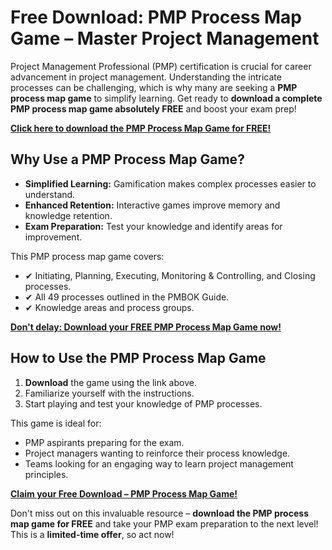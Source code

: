 # Free Download: PMP Process Map Game – Master Project Management

Project Management Professional (PMP) certification is crucial for career advancement in project management. Understanding the intricate processes can be challenging, which is why many are seeking a **PMP process map game** to simplify learning. Get ready to **download a complete PMP process map game absolutely FREE** and boost your exam prep!

[**Click here to download the PMP Process Map Game for FREE!**](https://udemywork.com/pmp-process-map-game)

## Why Use a PMP Process Map Game?

*   **Simplified Learning:** Gamification makes complex processes easier to understand.
*   **Enhanced Retention:** Interactive games improve memory and knowledge retention.
*   **Exam Preparation:** Test your knowledge and identify areas for improvement.

This PMP process map game covers:

*   ✔ Initiating, Planning, Executing, Monitoring & Controlling, and Closing processes.
*   ✔ All 49 processes outlined in the PMBOK Guide.
*   ✔ Knowledge areas and process groups.

[**Don't delay: Download your FREE PMP Process Map Game now!**](https://udemywork.com/pmp-process-map-game)

## How to Use the PMP Process Map Game

1.  **Download** the game using the link above.
2.  Familiarize yourself with the instructions.
3.  Start playing and test your knowledge of PMP processes.

This game is ideal for:

*   PMP aspirants preparing for the exam.
*   Project managers wanting to reinforce their process knowledge.
*   Teams looking for an engaging way to learn project management principles.

[**Claim your Free Download – PMP Process Map Game!**](https://udemywork.com/pmp-process-map-game)

Don't miss out on this invaluable resource – **download the PMP process map game for FREE** and take your PMP exam preparation to the next level! This is a **limited-time offer**, so act now!
